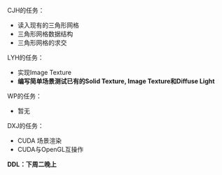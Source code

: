 CJH的任务：
- 读入现有的三角形网格
- 三角形网格数据结构
- 三角形网格的求交

LYH的任务：
- 实现Image Texture
- **编写简单场景测试已有的Solid Texture, Image Texture和Diffuse Light**

WP的任务：
- 暂无

DXJ的任务：
- CUDA 场景渲染
- CUDA与OpenGL互操作

**DDL：下周二晚上**